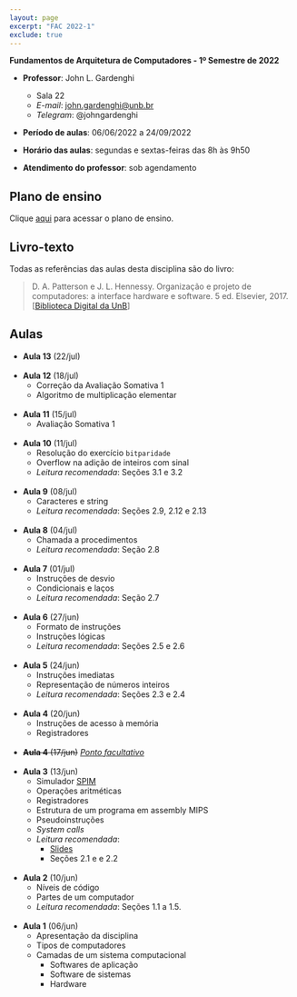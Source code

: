 ```yaml
---
layout: page
excerpt: "FAC 2022-1"
exclude: true
---
```


**Fundamentos de Arquitetura de Computadores - 1º Semestre de 2022**

* **Professor**: John L. Gardenghi
  + Sala 22
  + *E-mail*: john.gardenghi@unb.br
  + *Telegram*: @johngardenghi

* **Período de aulas**: 06/06/2022 a 24/09/2022
* **Horário das aulas**: segundas e sextas-feiras das 8h às 9h50
* **Atendimento do professor**: sob agendamento

## Plano de ensino

Clique <a href="plano_fac_22_1.pdf" target="_blank">aqui</a> para acessar o plano de ensino.

## Livro-texto

Todas as referências das aulas desta disciplina são do livro:

> D. A. Patterson e J. L. Hennessy. Organização e projeto de computadores: a interface hardware e software. 5 ed. Elsevier, 2017. [<a href="https://integrada.minhabiblioteca.com.br/books/9788535287943" target="_blank">Biblioteca Digital da UnB</a>]

## Aulas

* **Aula 13** (22/jul)
<br><br>
* **Aula 12** (18/jul)
  + Correção da Avaliação Somativa 1
  + Algoritmo de multiplicação elementar
<br><br>
* **Aula 11** (15/jul)
  + Avaliação Somativa 1
<br><br>
* **Aula 10** (11/jul)
  + Resolução do exercício `bitparidade`
  + Overflow na adição de inteiros com sinal
  + *Leitura recomendada*: Seções 3.1 e 3.2
<br><br>
* **Aula 9** (08/jul)
  + Caracteres e string
  + *Leitura recomendada*: Seções 2.9, 2.12 e 2.13
<br><br>
* **Aula 8** (04/jul)
  + Chamada a procedimentos
  + *Leitura recomendada*: Seção 2.8
<br><br>
* **Aula 7** (01/jul)
  + Instruções de desvio
  + Condicionais e laços
  + *Leitura recomendada*: Seção 2.7
<br><br>
* **Aula 6** (27/jun)
  + Formato de instruções
  + Instruções lógicas
  + *Leitura recomendada*: Seções 2.5 e 2.6
<br /><br />
* **Aula 5** (24/jun)
  + Instruções imediatas
  + Representação de números inteiros
  + *Leitura recomendada*: Seções 2.3 e 2.4
<br /><br />
* **Aula 4** (20/jun)
  + Instruções de acesso à memória
  + Registradores
<br /><br />
* ~~**Aula 4** (17/jun)~~ <a href="https://g1.globo.com/economia/noticia/2022/06/14/governo-inclui-17-de-junho-na-lista-de-pontos-facultativos-para-servidores-federais.ghtml" target="_blank">*Ponto facultativo*</a>
<br /><br />
* **Aula 3** (13/jun)
  + Simulador <a href="http://spimsimulator.sourceforge.net/" target="_blank">SPIM</a>
  + Operações aritméticas
  + Registradores
  + Estrutura de um programa em assembly MIPS
  + Pseudoinstruções
  + *System calls*
  + *Leitura recomendada*:
    + <a href="2_linguagem_montagem_aula-01.pdf" target="_blank">Slides</a>
    + Seções 2.1 e e 2.2
<br /><br />
* **Aula 2** (10/jun)
  + Níveis de código
  + Partes de um computador
  + *Leitura recomendada*: Seções 1.1 a 1.5.
<br /><br />
* **Aula 1** (06/jun)
  + Apresentação da disciplina
  + Tipos de computadores
  + Camadas de um sistema computacional
    + Softwares de aplicação
    + Software de sistemas
    + Hardware
